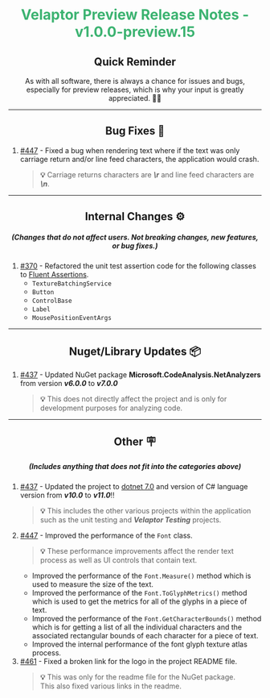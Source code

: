 <h1 align="center" style='color:mediumseagreen;font-weight:bold'>
    Velaptor Preview Release Notes - v1.0.0-preview.15
</h1>

<h2 align="center" style='font-weight:bold'>Quick Reminder</h2>

<div align="center">

As with all software, there is always a chance for issues and bugs, especially for preview releases, which is why your input is greatly appreciated. 🙏🏼
</div>

---

<h2 style="font-weight:bold" align="center">Bug Fixes 🐛</h2>

1. [#447](https://github.com/KinsonDigital/Velaptor/issues/447) - Fixed a bug when rendering text where if the text was only carriage return and/or line feed characters, the application would crash.
   > **💡**
   > Carriage returns characters are _**\r**_ and line feed characters are _**\n**_.

---

<h2 style="font-weight:bold" align="center">Internal Changes ⚙️</h2>
<h5 align="center">(Changes that do not affect users.  Not breaking changes, new features, or bug fixes.)</h5>

1. [#370](https://github.com/KinsonDigital/Velaptor/issues/370) - Refactored the unit test assertion code for the following classes to [Fluent Assertions](https://fluentassertions.com/).
   - `TextureBatchingService`
   - `Button`
   - `ControlBase`
   - `Label`
   - `MousePositionEventArgs`

---

<h2 style="font-weight:bold" align="center">Nuget/Library Updates 📦</h2>

1. [#437](https://github.com/KinsonDigital/Velaptor/issues/437) - Updated NuGet package **Microsoft.CodeAnalysis.NetAnalyzers** from version _**v6.0.0**_ to _**v7.0.0**_
   > **💡** This does not directly affect the project and is only for development purposes for analyzing code.

---

<h2 style="font-weight:bold" align="center">Other 🪧</h2>
<h5 align="center">(Includes anything that does not fit into the categories above)</h5>

1. [#437](https://github.com/KinsonDigital/Velaptor/issues/437) - Updated the project to [dotnet 7.0](https://devblogs.microsoft.com/dotnet/announcing-dotnet-7/) and version of C# language version from _**v10.0**_ to _**v11.0**_!!
   > **💡**
   > This includes the other various projects within the application such as the unit testing and _**Velaptor Testing**_ projects.
2. [#447](https://github.com/KinsonDigital/Velaptor/issues/447) - Improved the performance of the `Font` class.
   > **💡**
   > These performance improvements affect the render text process as well as UI controls that contain text.
   - Improved the performance of the `Font.Measure()` method which is used to measure the size of the text.
   - Improved the performance of the `Font.ToGlyphMetrics()` method which is used to get the metrics for all of the glyphs in a piece of text.
   - Improved the performance of the `Font.GetCharacterBounds()` method which is for getting a list of all the individual characters and the associated rectangular bounds of each character for a piece of text.
   - Improved the internal performance of the font glyph texture atlas process.
3. [#461](https://github.com/KinsonDigital/Velaptor/issues/461) - Fixed a broken link for the logo in the project README file.
    > **💡**
    > This was only for the readme file for the NuGet package.  
    > This also fixed various links in the readme.
